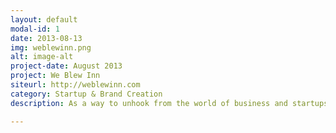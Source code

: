 ```yaml
---
layout: default
modal-id: 1
date: 2013-08-13
img: weblewinn.png
alt: image-alt
project-date: August 2013
project: We Blew Inn
siteurl: http://weblewinn.com
category: Startup & Brand Creation
description: As a way to unhook from the world of business and startups, Fedora went into the mountains and built a brand, business model, and concept to launch the adventure vacation rental called the We Blew Inn. He also hosted <a href="http://www.sproutcamp.co/founderscamp/" target="_blank">Founders Camp</a> there, which is a whole other story in itself. 

---
```

